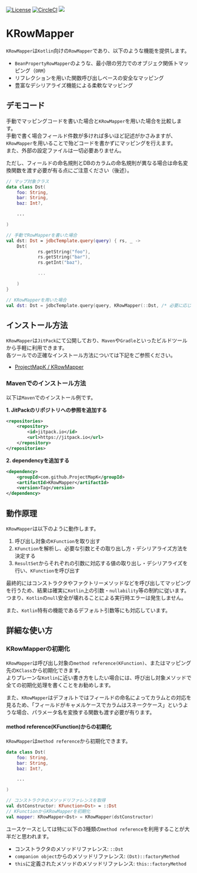 [![License](https://img.shields.io/badge/License-Apache%202.0-blue.svg)](https://opensource.org/licenses/Apache-2.0)
[![CircleCI](https://circleci.com/gh/ProjectMapK/KRowMapper.svg?style=svg)](https://circleci.com/gh/ProjectMapK/KRowMapper)
[![](https://jitci.com/gh/ProjectMapK/KRowMapper/svg)](https://jitci.com/gh/ProjectMapK/KRowMapper)

KRowMapper
====
`KRowMapper`は`Kotlin`向けの`RowMapper`であり、以下のような機能を提供します。

- `BeanPropertyRowMapper`のような、最小限の労力でのオブジェク関係トマッピング（`ORM`）
- リフレクションを用いた関数呼び出しベースの安全なマッピング
- 豊富なデシリアライズ機能による柔軟なマッピング

## デモコード
手動でマッピングコードを書いた場合と`KRowMapper`を用いた場合を比較します。  
手動で書く場合フィールド件数が多ければ多いほど記述がかさみますが、`KRowMapper`を用いることで殆どコードを書かずにマッピングを行えます。  
また、外部の設定ファイルは一切必要ありません。

ただし、フィールドの命名規則とDBのカラムの命名規則が異なる場合は命名変換関数を渡す必要が有る点にご注意ください（後述）。

```kotlin
// マップ対象クラス
data class Dst(
    foo: String,
    bar: String,
    baz: Int?,

    ...

)

// 手動でRowMapperを書いた場合
val dst: Dst = jdbcTemplate.query(query) { rs, _ ->
    Dst(
            rs.getString("foo"),
            rs.getString("bar"),
            rs.getInt("baz"),

            ...

    )
}

// KRowMapperを用いた場合
val dst: Dst = jdbcTemplate.query(query, KRowMapper(::Dst, /* 必要に応じた命名変換関数 */))
```

## インストール方法
`KRowMapper`は`JitPack`にて公開しており、`Maven`や`Gradle`といったビルドツールから手軽に利用できます。  
各ツールでの正確なインストール方法については下記をご参照ください。

- [ProjectMapK / KRowMapper](https://jitpack.io/#ProjectMapK/KRowMapper)

### Mavenでのインストール方法
以下は`Maven`でのインストール例です。

**1. JitPackのリポジトリへの参照を追加する**

```xml
<repositories>
	<repository>
	    <id>jitpack.io</id>
	    <url>https://jitpack.io</url>
	</repository>
</repositories>
```

**2. dependencyを追加する**

```xml
<dependency>
    <groupId>com.github.ProjectMapK</groupId>
    <artifactId>KRowMapper</artifactId>
    <version>Tag</version>
</dependency>
```

## 動作原理
`KRowMapper`は以下のように動作します。

1. 呼び出し対象の`KFunction`を取り出す
2. `KFunction`を解析し、必要な引数とその取り出し方・デシリアライズ方法を決定する
3. `ResultSet`からそれぞれの引数に対応する値の取り出し・デシリアライズを行い、`KFunction`を呼び出す

最終的にはコンストラクタやファクトリーメソッドなどを呼び出してマッピングを行うため、結果は確実に`Kotlin`上の引数・`nullability`等の制約に従います。  
つまり、`Kotlin`の`null`安全が壊れることによる実行時エラーは発生しません。

また、`Kotlin`特有の機能であるデフォルト引数等にも対応しています。

## 詳細な使い方
### KRowMapperの初期化
`KRowMapper`は呼び出し対象の`method reference(KFunction)`、またはマッピング先の`KClass`から初期化できます。  
よりプレーンな`Kotlin`に近い書き方をしたい場合には、呼び出し対象メソッドで全ての初期化処理を書くことをお勧めします。

また、`KRowMapper`はデフォルトではフィールドの命名によってカラムとの対応を見るため、「フィールドがキャメルケースでカラムはスネークケース」というような場合、パラメータ名を変換する関数も渡す必要が有ります。

#### method reference(KFunction)からの初期化
`KRowMapper`は`method reference`から初期化できます。

```kotlin
data class Dst(
    foo: String,
    bar: String,
    baz: Int?,

    ...

)

// コンストラクタのメソッドリファレンスを取得
val dstConstructor: KFunction<Dst> = ::Dst
// KFunctionからKRowMapperを初期化
val mapper: KRowMapper<Dst> = KRowMapper(dstConstructor)
```

ユースケースとしては特に以下の3種類の`method reference`を利用することが大半だと思われます。

- コンストラクタのメソッドリファレンス: `::Dst`
- `companion object`からのメソッドリファレンス: `(Dst)::factoryMethod`
- `this`に定義されたメソッドのメソッドリファレンス: `this::factoryMethod`
